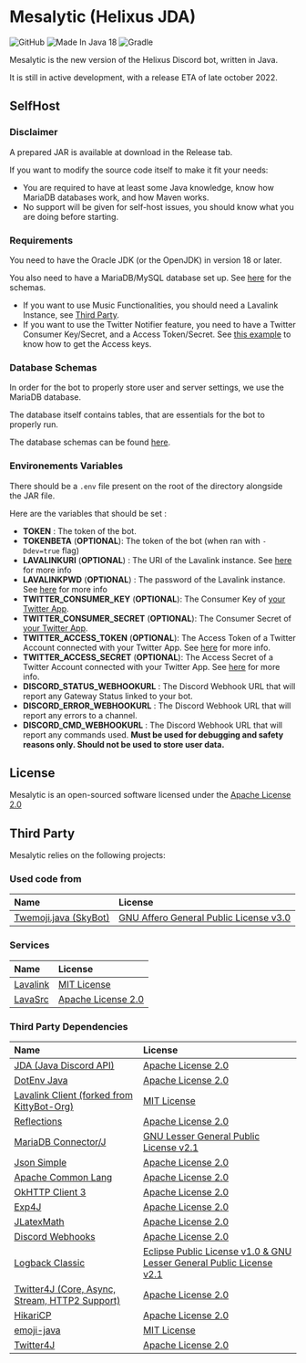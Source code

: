 # Mesalytic (Helixus JDA)

![GitHub](https://img.shields.io/github/license/chocololat/Mesalytic)
![Made In Java 18](https://img.shields.io/badge/Made%20in-Java%2018-brightgreen)
![Gradle](https://img.shields.io/badge/Build%20With-Maven-blue)

Mesalytic is the new version of the Helixus Discord bot, written in Java.

It is still in active development, with a release ETA of late october 2022.

## SelfHost

### Disclaimer

A prepared JAR is available at download in the Release tab.

If you want to modify the source code itself to make it fit your needs:

- You are required to have at least some Java knowledge, know how MariaDB databases work, and how Maven works.
- No support will be given for self-host issues, you should know what you are doing before starting.

### Requirements

You need to have the Oracle JDK (or the OpenJDK) in version 18 or later.

You also need to have a MariaDB/MySQL database set up. See [here](#database-schemas) for the schemas.

- If you want to use Music Functionalities, you should need a Lavalink Instance, see [Third Party](#third-party).
- If you want to use the Twitter Notifier feature, you need to have a Twitter Consumer Key/Secret, and a Access Token/Secret. See [this example](https://github.com/chocololat/twitter-oauth-example) to know how to get the Access keys.


### Database Schemas

In order for the bot to properly store user and server settings, we use the MariaDB database.

The database itself contains tables, that are essentials for the bot to properly run.

The database schemas can be found [here](https://github.com/chocololat/Mesalytic/blob/master/database/schemas.sql).

### Environements Variables

There should be a `.env` file present on the root of the directory alongside the JAR file.

Here are the variables that should be set :

- **TOKEN** : The token of the bot.
- **TOKENBETA** (**OPTIONAL**): The token of the bot (when ran with `-Ddev=true` flag)
- **LAVALINKURI** (**OPTIONAL**) : The URI of the Lavalink instance. See [here](https://github.com/freyacodes/Lavalink) for more info
- **LAVALINKPWD** (**OPTIONAL**) : The password of the Lavalink instance. See [here](https://github.com/freyacodes/Lavalink) for more info
- **TWITTER_CONSUMER_KEY** (**OPTIONAL**): The Consumer Key of [your Twitter App](https://developer.twitter.com/en/portal/dashboard).
- **TWITTER_CONSUMER_SECRET** (**OPTIONAL**): The Consumer Secret of [your Twitter App](https://developer.twitter.com/en/portal/dashboard).
- **TWITTER_ACCESS_TOKEN** (**OPTIONAL**): The Access Token of a Twitter Account connected with your Twitter App. See [here](#requirements) for more info.
- **TWITTER_ACCESS_SECRET** (**OPTIONAL**): The Access Secret of a Twitter Account connected with your Twitter App. See [here](#requirements) for more info.
- **DISCORD_STATUS_WEBHOOKURL** : The Discord Webhook URL that will report any Gateway Status linked to your bot.
- **DISCORD_ERROR_WEBHOOKURL** : The Discord Webhook URL that will report any errors to a channel.
- **DISCORD_CMD_WEBHOOKURL** : The Discord Webhook URL that will report any commands used. **Must be used for debugging and safety reasons only. Should not be used to store user data.**

## License
Mesalytic is an open-sourced software licensed under the [Apache License 2.0](https://apache.org/licenses/LICENSE-2.0.txt)

## Third Party
Mesalytic relies on the following projects:

### Used code from
| Name                                                                                                                              | License                                                                                         |
|:----------------------------------------------------------------------------------------------------------------------------------|:------------------------------------------------------------------------------------------------|
| [Twemoji.java (SkyBot)](https://github.com/DuncteBot/SkyBot/blob/main/src/main/java/ml/duncte123/skybot/utils/TwemojiParser.java) | [GNU Affero General Public License v3.0](https://github.com/DuncteBot/SkyBot/blob/main/LICENSE) |                                                                     | [Apache License 2.0](https://github.com/chocololat/mesalytic-api/blob/main/LICENSE)                              |

### Services
| Name                                                                             | License                                                                                       |
|:---------------------------------------------------------------------------------|:----------------------------------------------------------------------------------------------|
| [Lavalink](https://github.com/freyacodes/Lavalink)                               | [MIT License](https://github.com/freyacodes/Lavalink/blob/master/LICENSE)                     |
| [LavaSrc](https://github.com/TopiSenpai/LavaSrc)                                 | [Apache License 2.0](https://github.com/TopiSenpai/LavaSrc/blob/master/LICENSE)               |

### Third Party Dependencies
| Name                                                                                        | License                                                                                                                           |
|:--------------------------------------------------------------------------------------------|:----------------------------------------------------------------------------------------------------------------------------------|
| [JDA (Java Discord API)](https://github.com/DV8FromTheWorld/JDA)                            | [Apache License 2.0](https://github.com/DV8FromTheWorld/JDA/blob/master/LICENSE)                                                  |
| [DotEnv Java](https://github.com/cdimascio/dotenv-java)                                     | [Apache License 2.0](https://github.com/cdimascio/dotenv-java/blob/master/LICENSE)                                                |
| [Lavalink Client (forked from KittyBot-Org)](https://github.com/chocololat/Lavalink-Client) | [MIT License](https://github.com/chocololat/Lavalink-Client/blob/master/LICENSE)                                                  |
| [Reflections](https://github.com/ronmamo/reflections)                                       | [Apache License 2.0](https://github.com/ronmamo/reflections/blob/master/LICENSE-2.0.txt)                                          |
| [MariaDB Connector/J](https://github.com/mariadb-corporation/mariadb-connector-j)           | [GNU Lesser General Public License v2.1](https://github.com/mariadb-corporation/mariadb-connector-j/blob/master/LICENSE)          |
| [Json Simple](https://github.com/fangyidong/json-simple)                                    | [Apache License 2.0](https://github.com/fangyidong/json-simple/blob/master/LICENSE.txt)                                           |
| [Apache Common Lang](https://github.com/apache/commons-lang)                                | [Apache License 2.0](https://github.com/apache/commons-lang/blob/master/LICENSE.txt)                                              |
| [OkHTTP Client 3](https://github.com/square/okhttp)                                         | [Apache License 2.0](https://github.com/square/okhttp/blob/master/LICENSE.txt)                                                    |
| [Exp4J](https://github.com/opencollab/jlatexmath)                                           | [Apache License 2.0](https://github.com/fasseg/exp4j/blob/master/LICENSE)                                                         |
| [JLatexMath](https://github.com/fasseg/exp4j)                                               | [Apache License 2.0](https://github.com/opencollab/jlatexmath/blob/master/LICENSE)                                                |
| [Discord Webhooks](https://github.com/MinnDevelopment/discord-webhooks)                     | [Apache License 2.0](https://github.com/MinnDevelopment/discord-webhooks/blob/master/LICENSE)                                     |
| [Logback Classic](https://github.com/qos-ch/logback)                                        | [Eclipse Public License v1.0 & GNU Lesser General Public License v2.1](https://github.com/qos-ch/logback/blob/master/LICENSE.txt) |
| [Twitter4J (Core, Async, Stream, HTTP2 Support)](https://github.com/Twitter4J/Twitter4J)    | [Apache License 2.0](https://github.com/Twitter4J/Twitter4J/blob/main/LICENSE.txt)                                                |
| [HikariCP](https://github.com/brettwooldridge/HikariCP)                                     | [Apache License 2.0](https://github.com/brettwooldridge/HikariCP/blob/dev/LICENSE)                                                |
| [emoji-java](https://github.com/MinnDevelopment/emoji-java)                                 | [MIT License](https://github.com/MinnDevelopment/emoji-java/blob/master/LICENSE.md)                                               |
| [Twitter4J](https://github.com/Twitter4J/Twitter4J)                                         | [Apache License 2.0](https://github.com/Twitter4J/Twitter4J/blob/main/LICENSE.txt)                                                |
